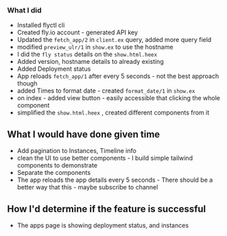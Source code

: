 ### What I did
- Installed flyctl cli 
- Created fly.io account - generated API key
- Updated the `fetch_app/2` in `client.ex` query, added more query field
- modified `preview_ulr/1` in `show.ex` to use the hostname
- I did the `fly status` details on the `show.html.heex` 
- Added version, hostname details to already existing
- Added Deployment status
- App reloads `fetch_app/1` after every 5 seconds - not the best approach though
- added Times to format date - created `format_date/1` in `show.ex`
- on index - added view button - easily accessible that clicking the whole component
- simplified the `show.html.heex` , created different components from it



## What I would have done given time
 - Add pagination to Instances, Timeline info
 - clean the UI to use better components - I build simple tailwind components to demonstrate 
 - Separate the components
 - The app reloads the app details every 5 seconds - There should be a better way that this - maybe subscribe to channel


## How I'd determine if the feature is successful
 - The apps page is showing deployment status, and instances
